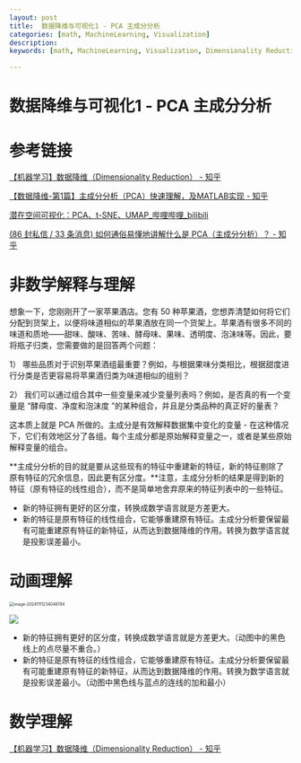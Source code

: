 ```yaml
---
layout: post
title:  数据降维与可视化1 - PCA 主成分分析
categories: [math, MachineLearning, Visualization]
description: 
keywords: [math, MachineLearning, Visualization, Dimensionality Reduction, PCA]

---
```


# 数据降维与可视化1 - PCA 主成分分析



# 参考链接

[【机器学习】数据降维（Dimensionality Reduction） - 知乎](https://zhuanlan.zhihu.com/p/342129669)

[【数据降维-第1篇】主成分分析（PCA）快速理解，及MATLAB实现 - 知乎](https://zhuanlan.zhihu.com/p/610565162)

[潜在空间可视化：PCA、t-SNE、UMAP_哔哩哔哩_bilibili](https://www.bilibili.com/video/BV1oH4y1c7ZR?spm_id_from=333.788.recommend_more_video.0&vd_source=6874a2447892d95ff489e9bfce020f3f)

[(86 封私信 / 33 条消息) 如何通俗易懂地讲解什么是 PCA（主成分分析）？ - 知乎](https://www.zhihu.com/question/41120789/answer/481966094)





# 非数学解释与理解

想象一下，您刚刚开了一家苹果酒店。您有 50 种苹果酒，您想弄清楚如何将它们分配到货架上，以便将味道相似的苹果酒放在同一个货架上。苹果酒有很多不同的味道和质地——甜味、酸味、苦味、酵母味、果味、透明度、泡沫味等。因此，要将瓶子归类，您需要做的是回答两个问题：

1） 哪些品质对于识别苹果酒组最重要？例如，与根据果味分类相比，根据甜度进行分类是否更容易将苹果酒归类为味道相似的组别？

2） 我们可以通过组合其中一些变量来减少变量列表吗？例如，是否真的有一个变量是 “酵母度、净度和泡沫度 ”的某种组合，并且是分类品种的真正好的量表？

这本质上就是 PCA 所做的。主成分是有效解释数据集中变化的变量 - 在这种情况下，它们有效地区分了各组。每个主成分都是原始解释变量之一，或者是某些原始解释变量的组合。

**主成分分析的目的就是要从这些现有的特征中重建新的特征，新的特征剔除了原有特征的冗余信息，因此更有区分度。**注意，主成分分析的结果是得到新的特征（原有特征的线性组合），而不是简单地舍弃原来的特征列表中的一些特征。

- 新的特征拥有更好的区分度，转换成数学语言就是方差更大。
- 新的特征是原有特征的线性组合，它能够重建原有特征。主成分分析要保留最有可能重建原有特征的新特征，从而达到数据降维的作用。转换为数学语言就是投影误差最小。



# 动画理解



<img src="https://zuti.oss-cn-qingdao.aliyuncs.com/img/202411112340841.png" alt="image-20241111234048784" style="zoom:50%;" />

![](https://zuti.oss-cn-qingdao.aliyuncs.com/img/202411112244045.gif)

- 新的特征拥有更好的区分度，转换成数学语言就是方差更大。（动图中的黑色线上的点尽量不重合。）
- 新的特征是原有特征的线性组合，它能够重建原有特征。主成分分析要保留最有可能重建原有特征的新特征，从而达到数据降维的作用。转换为数学语言就是投影误差最小。（动图中黑色线与蓝点的连线的加和最小）



# 数学理解



[【机器学习】数据降维（Dimensionality Reduction） - 知乎](https://zhuanlan.zhihu.com/p/342129669)









